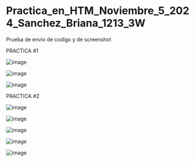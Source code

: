 # Practica_en_HTM_Noviembre_5_2024_Sanchez_Briana_1213_3W
Prueba de envio de codigo y de screenshot

PRACTICA #1

![image](https://github.com/user-attachments/assets/2634c36e-4b78-4bb9-ac17-25f32d416260)

![image](https://github.com/user-attachments/assets/b37e6952-1183-4552-b580-415726681f74)

![image](https://github.com/user-attachments/assets/e407cd18-5c27-4366-9264-506bf45a97c9)

PRACTICA #2

![image](https://github.com/user-attachments/assets/4e75cbae-646d-40e7-bbd9-93c2717fb39e)

![image](https://github.com/user-attachments/assets/2c3b9686-dff3-49c5-8b7e-3ba75b492488)

![image](https://github.com/user-attachments/assets/1ed34971-2a06-4e8f-9332-903abeebcbf9)

![image](https://github.com/user-attachments/assets/60637c48-41bc-4d2c-944d-7dff1e459a33)

![image](https://github.com/user-attachments/assets/065e6c77-c90f-4ef2-b82e-0664e038ad57)


